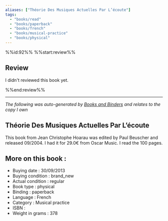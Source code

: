 ```yaml
---
aliases: ["Théorie Des Musiques Actuelles Par L’écoute"] 
tags: 
  - "books/read" 
  - "books/paperback" 
  - "books/french"
  - "books/musical-practice"
  - "books/physical"
---
```

%%id:92%%
%%start:review%%
## Review
I didn't reviewed this book yet. 

%%end:review%%

---
_The following was auto-generated by [Books and Binders](Books%20and%20Binders.md) and relates to the copy I own_
## Théorie Des Musiques Actuelles Par L’écoute
This book from Jean Christophe Hoarau was edited by Paul Beuscher and released 09/2004. I had it for 29.0€ from Oscar Music. I read the 100 pages.

## More on this book :
- Buying date : 30/09/2013
- Buying condition : brand_new
- Actual condition : regular
- Book type : physical
- Binding : paperback
- Language : French
- Category : Musical practice
- ISBN : 
- Weight in grams : 378

